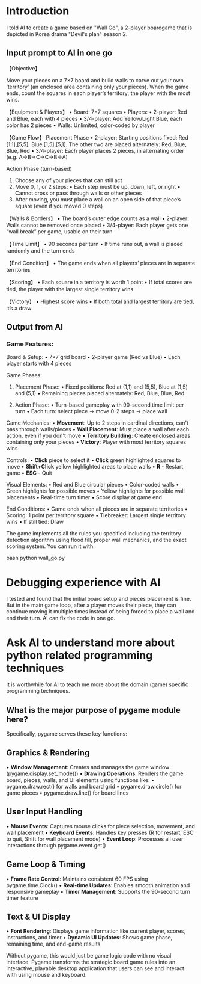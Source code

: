 # Introduction
I told AI to create a game based on "Wall Go", a 2-player boardgame that is depicted in Korea drama "Devil's plan" season 2.

## Input prompt to AI in one go
【Objective】

Move your pieces on a 7×7 board and build walls to carve out your own ‘territory’ (an enclosed area containing only your pieces). When the game ends, count the squares in each player’s territory; the player with the most wins.

【Equipment & Players】
 • Board: 7×7 squares
 • Players:
   • 2-player: Red and Blue, each with 4 pieces
   • 3/4-player: Add Yellow/Light Blue, each color has 2 pieces
 • Walls: Unlimited, color-coded by player

【Game Flow】
Placement Phase
 • 2-player: Starting positions fixed: Red [1,1],[5,5]; Blue [1,5],[5,1]. The other two are placed alternately: Red, Blue, Blue, Red
 • 3/4-player: Each player places 2 pieces, in alternating order (e.g. A→B→C→C→B→A)

Action Phase (turn-based)
 1. Choose any of your pieces that can still act
 2. Move 0, 1, or 2 steps:
   • Each step must be up, down, left, or right
   • Cannot cross or pass through walls or other pieces
 3. After moving, you must place a wall on an open side of that piece’s square (even if you moved 0 steps)

【Walls & Borders】
 • The board’s outer edge counts as a wall
 • 2-player: Walls cannot be removed once placed
 • 3/4-player: Each player gets one “wall break” per game, usable on their turn

【Time Limit】
 • 90 seconds per turn
 • If time runs out, a wall is placed randomly and the turn ends

【End Condition】
 • The game ends when all players’ pieces are in separate territories

【Scoring】
 • Each square in a territory is worth 1 point
 • If total scores are tied, the player with the largest single territory wins

【Victory】
 • Highest score wins
 • If both total and largest territory are tied, it’s a draw
 
## Output from AI
### Game Features:

Board & Setup:
• 7×7 grid board
• 2-player game (Red vs Blue)
• Each player starts with 4 pieces

Game Phases:
1. Placement Phase:
   • Fixed positions: Red at (1,1) and (5,5), Blue at (1,5) and (5,1)
   • Remaining pieces placed alternately: Red, Blue, Blue, Red

2. Action Phase:
   • Turn-based gameplay with 90-second time limit per turn
   • Each turn: select piece → move 0-2 steps → place wall

Game Mechanics:
• **Movement**: Up to 2 steps in cardinal directions, can't pass through walls/pieces
• **Wall Placement**: Must place a wall after each action, even if you don't move
• **Territory Building**: Create enclosed areas containing only your pieces
• **Victory**: Player with most territory squares wins

Controls:
• **Click** piece to select it
• **Click** green highlighted squares to move
• **Shift+Click** yellow highlighted areas to place walls
• **R** - Restart game
• **ESC** - Quit

Visual Elements:
• Red and Blue circular pieces
• Color-coded walls
• Green highlights for possible moves
• Yellow highlights for possible wall placements
• Real-time turn timer
• Score display at game end

End Conditions:
• Game ends when all pieces are in separate territories
• Scoring: 1 point per territory square
• Tiebreaker: Largest single territory wins
• If still tied: Draw

The game implements all the rules you specified including the territory detection algorithm using flood fill, proper
wall mechanics, and the exact scoring system. You can run it with:

bash
python wall_go.py

# Debugging experience with AI

I tested and found that the initial board setup and pieces placement is fine. But in the main game loop, after a player moves their piece, they can continue moving
it multiple times instead of being forced to place a wall and end their turn. AI can fix the code in one go.

# Ask AI to understand more about python related programming techniques
It is worthwhile for AI to teach me more about the domain (game) specific programming techniques.

## What is the major purpose of pygame module here?

Specifically, pygame serves these key functions:

## Graphics & Rendering
• **Window Management**: Creates and manages the game window (pygame.display.set_mode())
• **Drawing Operations**: Renders the game board, pieces, walls, and UI elements using functions like:
  • pygame.draw.rect() for walls and board grid
  • pygame.draw.circle() for game pieces
  • pygame.draw.line() for board lines

## User Input Handling
• **Mouse Events**: Captures mouse clicks for piece selection, movement, and wall placement
• **Keyboard Events**: Handles key presses (R for restart, ESC to quit, Shift for wall placement mode)
• **Event Loop**: Processes all user interactions through pygame.event.get()

## Game Loop & Timing
• **Frame Rate Control**: Maintains consistent 60 FPS using pygame.time.Clock()
• **Real-time Updates**: Enables smooth animation and responsive gameplay
• **Timer Management**: Supports the 90-second turn timer feature

## Text & UI Display
• **Font Rendering**: Displays game information like current player, scores, instructions, and timer
• **Dynamic UI Updates**: Shows game phase, remaining time, and end-game results

Without pygame, this would just be game logic code with no visual interface. Pygame transforms the strategic board game rules into an
interactive, playable desktop application that users can see and interact with using mouse and keyboard.
